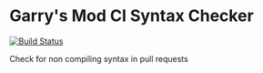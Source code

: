 # Garry's Mod CI Syntax Checker

[![Build Status](https://travis-ci.org/Metastruct/gtravis.svg?branch=master)](https://travis-ci.org/Metastruct/gtravis)

Check for non compiling syntax in pull requests
